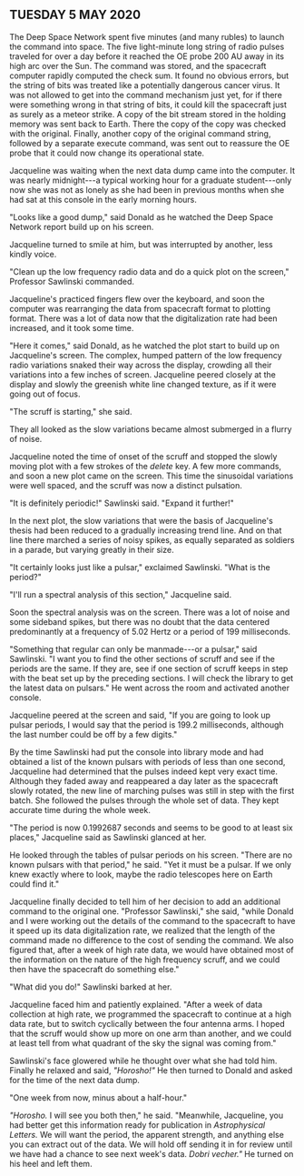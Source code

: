 ## TUESDAY 5 MAY 2020
The Deep Space Network spent five minutes (and many rubles) to launch the command into space. The five light-minute long string of radio pulses traveled for over a day before it reached the OE probe 200 AU away in its high arc over the Sun. The command was stored, and the spacecraft computer rapidly computed the check sum. It found no obvious errors, but the string of bits was treated like a potentially dangerous cancer virus. It was not allowed to get into the command mechanism just yet, for if there were something wrong in that string of bits, it could kill the spacecraft just as surely as a meteor strike. A copy of the bit stream stored in the holding memory was sent back to Earth. There the copy of the copy was checked with the original. Finally, another copy of the original command string, followed by a separate execute command, was sent out to reassure the OE probe that it could now change its operational state.

Jacqueline was waiting when the next data dump came into the computer. It was nearly midnight---a typical working hour for a graduate student---only now she was not as lonely as she had been in previous months when she had sat at this console in the early morning hours.

"Looks like a good dump," said Donald as he watched the Deep Space Network report build up on his screen.

Jacqueline turned to smile at him, but was interrupted by another, less kindly voice.

"Clean up the low frequency radio data and do a quick plot on the screen," Professor Sawlinski commanded.

Jacqueline's practiced fingers flew over the keyboard, and soon the computer was rearranging the data from spacecraft format to plotting format. There was a lot of data now that the digitalization rate had been increased, and it took some time.

"Here it comes," said Donald, as he watched the plot start to build up on Jacqueline's screen. The complex, humped pattern of the low frequency radio variations snaked their way across the display, crowding all their variations into a few inches of screen. Jacqueline peered closely at the display and slowly the greenish white line changed texture, as if it were going out of focus.

"The scruff is starting," she said.

They all looked as the slow variations became almost submerged in a flurry of noise.

Jacqueline noted the time of onset of the scruff and stopped the slowly moving plot with a few strokes of the _delete_ key. A few more commands, and soon a new plot came on the screen. This time the sinusoidal variations were well spaced, and the scruff was now a distinct pulsation.

"It is definitely periodic!" Sawlinski said. "Expand it further!"

In the next plot, the slow variations that were the basis of Jacqueline's thesis had been reduced to a gradually increasing trend line. And on that line there marched a series of noisy spikes, as equally separated as soldiers in a parade, but varying greatly in their size.

"It certainly looks just like a pulsar," exclaimed Sawlinski. "What is the period?"

"I'll run a spectral analysis of this section," Jacqueline said.

Soon the spectral analysis was on the screen. There was a lot of noise and some sideband spikes, but there was no doubt that the data centered predominantly at a frequency of 5.02 Hertz or a period of 199 milliseconds.

"Something that regular can only be manmade---or a pulsar," said Sawlinski. "I want you to find the other sections of scruff and see if the periods are the same. If they are, see if one section of scruff keeps in step with the beat set up by the preceding sections. I will check the library to get the latest data on pulsars." He went across the room and activated another console.

Jacqueline peered at the screen and said, "If you are going to look up pulsar periods, I would say that the period is 199.2 milliseconds, although the last number could be off by a few digits."

By the time Sawlinski had put the console into library mode and had obtained a list of the known pulsars with periods of less than one second, Jacqueline had determined that the pulses indeed kept very exact time. Although they faded away and reappeared a day later as the spacecraft slowly rotated, the new line of marching pulses was still in step with the first batch. She followed the pulses through the whole set of data. They kept accurate time during the whole week.

"The period is now 0.1992687 seconds and seems to be good to at least six places," Jacqueline said as Sawlinski glanced at her.

He looked through the tables of pulsar periods on his screen. "There are no known pulsars with that period," he said. "Yet it must be a pulsar. If we only knew exactly where to look, maybe the radio telescopes here on Earth could find it."

Jacqueline finally decided to tell him of her decision to add an additional command to the original one. "Professor Sawlinski," she said, "while Donald and I were working out the details of the command to the spacecraft to have it speed up its data digitalization rate, we realized that the length of the command made no difference to the cost of sending the command. We also figured that, after a week of high rate data, we would have obtained most of the information on the nature of the high frequency scruff, and we could then have the spacecraft do something else."

"What did you do!" Sawlinski barked at her.

Jacqueline faced him and patiently explained. "After a week of data collection at high rate, we programmed the spacecraft to continue at a high data rate, but to switch cyclically between the four antenna arms. I hoped that the scruff would show up more on one arm than another, and we could at least tell from what quadrant of the sky the signal was coming from."

Sawlinski's face glowered while he thought over what she had told him. Finally he relaxed and said, _"Horosho!"_ He then turned to Donald and asked for the time of the next data dump.

"One week from now, minus about a half-hour."

_"Horosho._ I will see you both then," he said. "Meanwhile, Jacqueline, you had better get this information ready for publication in _Astrophysical Letters._ We will want the period, the apparent strength, and anything else you can extract out of the data. We will hold off sending it in for review until we have had a chance to see next week's data. _Dobri vecher."_ He turned on his heel and left them.